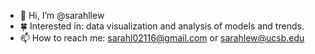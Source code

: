 - 👋 Hi, I’m @sarahllew
- 🍀 Interested in: data visualization and analysis of models and trends. 
- 📫 How to reach me: sarahl02116@gmail.com or sarahlew@ucsb.edu

<!---
sarahllew/sarahllew is a ✨ special ✨ repository because its `README.md` (this file) appears on your GitHub profile.
You can click the Preview link to take a look at your changes.
--->
